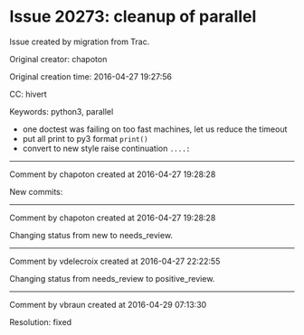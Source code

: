 # Issue 20273: cleanup of parallel

Issue created by migration from Trac.

Original creator: chapoton

Original creation time: 2016-04-27 19:27:56

CC:  hivert

Keywords: python3, parallel

* one doctest was failing on too fast machines, let us reduce the timeout
* put all print to py3 format `print()`
* convert to new style raise continuation `....:`


---

Comment by chapoton created at 2016-04-27 19:28:28

New commits:


---

Comment by chapoton created at 2016-04-27 19:28:28

Changing status from new to needs_review.


---

Comment by vdelecroix created at 2016-04-27 22:22:55

Changing status from needs_review to positive_review.


---

Comment by vbraun created at 2016-04-29 07:13:30

Resolution: fixed

